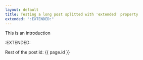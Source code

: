 ```yaml
---
layout: default
title: Testing a long post splitted with 'extended' property
extended: ":EXTENDED:"
---
```


This is an introduction

:EXTENDED:

Rest of the post
id: {{ page.id }}